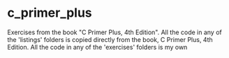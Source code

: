 # c_primer_plus

Exercises from the book "C Primer Plus, 4th Edition".  All the code in any of the 'listings' folders is copied directly from the book, C Primer Plus, 4th Edition.
All the code in any of the 'exercises' folders is my own 
